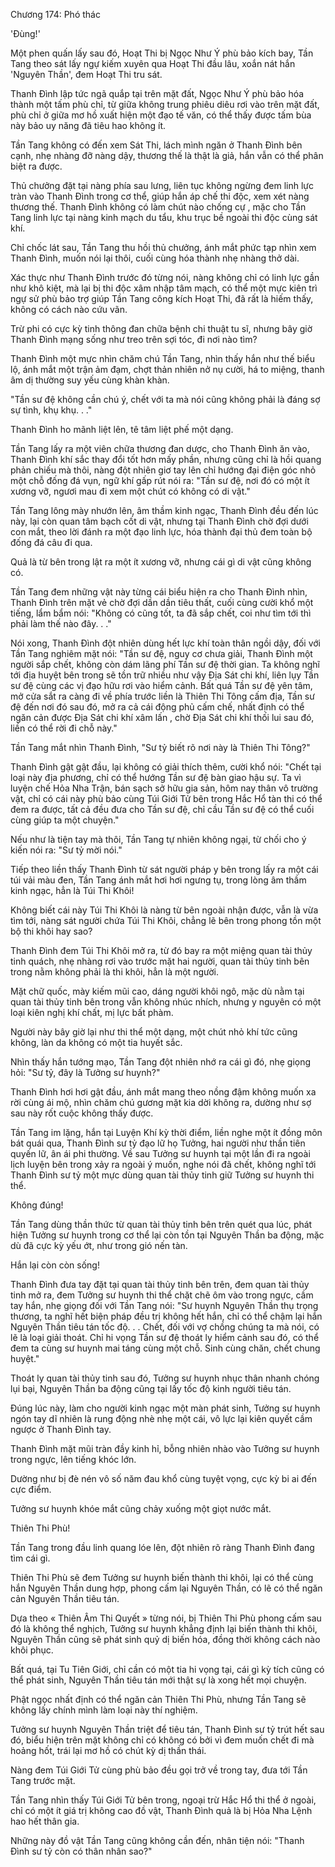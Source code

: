 




Chương 174: Phó thác


'Đùng!'

Một phen quấn lấy sau đó, Hoạt Thi bị Ngọc Như Ý phù bảo kích bay, Tần Tang theo sát lấy ngự kiếm xuyên qua Hoạt Thi đầu lâu, xoắn nát hắn 'Nguyên Thần', đem Hoạt Thi tru sát.

Thanh Đình lập tức ngã quắp tại trên mặt đất, Ngọc Như Ý phù bảo hóa thành một tấm phù chỉ, từ giữa không trung phiêu diêu rơi vào trên mặt đất, phù chỉ ở giữa mơ hồ xuất hiện một đạo tế văn, có thể thấy được tấm bùa này bảo uy năng đã tiêu hao không ít.

Tần Tang không có đến xem Sát Thi, lách mình ngăn ở Thanh Đình bên cạnh, nhẹ nhàng đỡ nàng dậy, thương thế là thật là giả, hắn vẫn có thể phân biệt ra được.

Thủ chưởng đặt tại nàng phía sau lưng, liên tục không ngừng đem linh lực tràn vào Thanh Đình trong cơ thể, giúp hắn áp chế thi độc, xem xét nàng thương thế. Thanh Đình không có làm chút nào chống cự , mặc cho Tần Tang linh lực tại nàng kinh mạch du tẩu, khu trục bề ngoài thi độc cùng sát khí.

Chỉ chốc lát sau, Tần Tang thu hồi thủ chưởng, ánh mắt phức tạp nhìn xem Thanh Đình, muốn nói lại thôi, cuối cùng hóa thành nhẹ nhàng thở dài.

Xác thực như Thanh Đình trước đó từng nói, nàng không chỉ có linh lực gần như khô kiệt, mà lại bị thi độc xâm nhập tâm mạch, có thể một mực kiên trì ngự sử phù bảo trợ giúp Tần Tang công kích Hoạt Thi, đã rất là hiếm thấy, không có cách nào cứu vãn.

Trừ phi có cực kỳ tinh thông đan chữa bệnh chi thuật tu sĩ, nhưng bây giờ Thanh Đình mạng sống như treo trên sợi tóc, đi nơi nào tìm?

Thanh Đình một mực nhìn chăm chú Tần Tang, nhìn thấy hắn như thế biểu lộ, ánh mắt một trận ảm đạm, chợt thản nhiên nở nụ cười, há to miệng, thanh âm dị thường suy yếu cùng khàn khàn.

"Tần sư đệ không cần chú ý, chết với ta mà nói cũng không phải là đáng sợ sự tình, khụ khụ. . ."

Thanh Đình ho mãnh liệt lên, tê tâm liệt phế một dạng.

Tần Tang lấy ra một viên chữa thương đan dược, cho Thanh Đình ăn vào, Thanh Đình khí sắc thay đổi tốt hơn mấy phần, nhưng cũng chỉ là hồi quang phản chiếu mà thôi, nàng đột nhiên giơ tay lên chỉ hướng đại điện góc nhỏ một chỗ đống đá vụn, ngữ khí gấp rút nói ra: "Tần sư đệ, nơi đó có một ít xương vỡ, ngươi mau đi xem một chút có không có di vật."

Tần Tang lông mày nhướn lên, âm thầm kinh ngạc, Thanh Đình đều đến lúc này, lại còn quan tâm bạch cốt di vật, nhưng tại Thanh Đình chờ đợi dưới con mắt, theo lời đánh ra một đạo linh lực, hóa thành đại thủ đem toàn bộ đống đá câu đi qua.

Quả là từ bên trong lật ra một ít xương vỡ, nhưng cái gì di vật cũng không có.

Tần Tang đem những vật này từng cái biểu hiện ra cho Thanh Đình nhìn, Thanh Đình trên mặt vẻ chờ đợi dần dần tiêu thất, cuối cùng cười khổ một tiếng, lẩm bẩm nói: "Không có cũng tốt, ta đã sắp chết, coi như tìm tới thì phải làm thế nào đây. . ."

Nói xong, Thanh Đình đột nhiên dùng hết lực khí toàn thân ngồi dậy, đối với Tần Tang nghiêm mặt nói: "Tần sư đệ, nguy cơ chưa giải, Thanh Đình một người sắp chết, không còn dám lãng phí Tần sư đệ thời gian. Ta không nghĩ tới địa huyệt bên trong sẽ tồn trữ nhiều như vậy Địa Sát chi khí, liên lụy Tần sư đệ cùng các vị đạo hữu rơi vào hiểm cảnh. Bất quá Tần sư đệ yên tâm, mở cửa sắt ra càng đi về phía trước liền là Thiên Thi Tông cấm địa, Tần sư đệ đến nơi đó sau đó, mở ra cả cái động phủ cấm chế, nhất định có thể ngăn cản được Địa Sát chi khí xâm lấn , chờ Địa Sát chi khí thối lui sau đó, liền có thể rời đi chỗ này."

Tần Tang mắt nhìn Thanh Đình, "Sư tỷ biết rõ nơi này là Thiên Thi Tông?"

Thanh Đình gật gật đầu, lại không có giải thích thêm, cười khổ nói: "Chết tại loại này địa phương, chỉ có thể hướng Tần sư đệ bàn giao hậu sự. Ta vì luyện chế Hỏa Nha Trận, bán sạch sở hữu gia sản, hôm nay thân vô trường vật, chỉ có cái này phù bảo cùng Túi Giới Tử bên trong Hắc Hổ tàn thi có thể đem ra được, tất cả đều đưa cho Tần sư đệ, chỉ cầu Tần sư đệ có thể cuối cùng giúp ta một chuyện."

Nếu như là tiện tay mà thôi, Tần Tang tự nhiên không ngại, từ chối cho ý kiến nói ra: "Sư tỷ mời nói."

Tiếp theo liền thấy Thanh Đình từ sát người pháp y bên trong lấy ra một cái túi vải màu đen, Tần Tang ánh mắt hơi hơi ngưng tụ, trong lòng âm thầm kinh ngạc, hẳn là Túi Thi Khôi!

Không biết cái này Túi Thi Khôi là nàng từ bên ngoài nhận được, vẫn là vừa tìm tới, nàng sát người chứa Túi Thi Khôi, chẳng lẽ bên trong phong tồn một bộ thi khôi hay sao?

Thanh Đình đem Túi Thi Khôi mở ra, từ đó bay ra một miệng quan tài thủy tinh quách, nhẹ nhàng rơi vào trước mặt hai người, quan tài thủy tinh bên trong nằm không phải là thi khôi, hẳn là một người.

Mặt chữ quốc, mày kiếm mũi cao, dáng người khôi ngô, mặc dù nằm tại quan tài thủy tinh bên trong vẫn không nhúc nhích, nhưng y nguyên có một loại kiên nghị khí chất, mị lực bất phàm.

Người này bây giờ lại như thi thể một dạng, một chút nhỏ khí tức cũng không, làn da không có một tia huyết sắc.

Nhìn thấy hắn tướng mạo, Tần Tang đột nhiên nhớ ra cái gì đó, nhẹ giọng hỏi: "Sư tỷ, đây là Tưởng sư huynh?"

Thanh Đình hơi hơi gật đầu, ánh mắt mang theo nồng đậm không muốn xa rời cùng ái mộ, nhìn chăm chú gương mặt kia dời không ra, dường như sợ sau này rốt cuộc không thấy được.

Tần Tang im lặng, hắn tại Luyện Khí kỳ thời điểm, liền nghe một ít đồng môn bát quái qua, Thanh Đình sư tỷ đạo lữ họ Tưởng, hai người như thần tiên quyến lữ, ân ái phi thường. Về sau Tưởng sư huynh tại một lần đi ra ngoài lịch luyện bên trong xảy ra ngoài ý muốn, nghe nói đã chết, không nghĩ tới Thanh Đình sư tỷ một mực dùng quan tài thủy tinh giữ Tưởng sư huynh thi thể.

Không đúng!

Tần Tang dùng thần thức từ quan tài thủy tinh bên trên quét qua lúc, phát hiện Tưởng sư huynh trong cơ thể lại còn tồn tại Nguyên Thần ba động, mặc dù đã cực kỳ yếu ớt, như trong gió nến tàn.

Hắn lại còn còn sống!

Thanh Đình đưa tay đặt tại quan tài thủy tinh bên trên, đem quan tài thủy tinh mở ra, đem Tưởng sư huynh thi thể chặt chẽ ôm vào trong ngực, cầm tay hắn, nhẹ giọng đối với Tần Tang nói: "Sư huynh Nguyên Thần thụ trọng thương, ta nghĩ hết biện pháp đều trị không hết hắn, chỉ có thể chậm lại hắn Nguyên Thần tiêu tán tốc độ. . . Chết, đối với vợ chồng chúng ta mà nói, có lẽ là loại giải thoát. Chỉ hi vọng Tần sư đệ thoát ly hiểm cảnh sau đó, có thể đem ta cùng sư huynh mai táng cùng một chỗ. Sinh cùng chăn, chết chung huyệt."

Thoát ly quan tài thủy tinh sau đó, Tưởng sư huynh nhục thân nhanh chóng lụi bại, Nguyên Thần ba động cũng tại lấy tốc độ kinh người tiêu tán.

Đúng lúc này, làm cho người kinh ngạc một màn phát sinh, Tưởng sư huynh ngón tay dĩ nhiên là rung động nhè nhẹ một cái, vô lực lại kiên quyết cầm ngược ở Thanh Đình tay.

Thanh Đình mặt mũi tràn đầy kinh hỉ, bỗng nhiên nhào vào Tưởng sư huynh trong ngực, lên tiếng khóc lớn.

Dường như bị đè nén vô số năm đau khổ cùng tuyệt vọng, cực kỳ bi ai đến cực điểm.

Tưởng sư huynh khóe mắt cũng chảy xuống một giọt nước mắt.

Thiên Thi Phù!

Tần Tang trong đầu linh quang lóe lên, đột nhiên rõ ràng Thanh Đình đang tìm cái gì.

Thiên Thi Phù sẽ đem Tưởng sư huynh biến thành thi khôi, lại có thể cùng hắn Nguyên Thần dung hợp, phong cấm lại Nguyên Thần, có lẽ có thể ngăn cản Nguyên Thần tiêu tán.

Dựa theo « Thiên Âm Thi Quyết » từng nói, bị Thiên Thi Phù phong cấm sau đó là không thể nghịch, Tưởng sư huynh khẳng định lại biến thành thi khôi, Nguyên Thần cũng sẽ phát sinh quỷ dị biến hóa, đồng thời không cách nào khôi phục.

Bất quá, tại Tu Tiên Giới, chỉ cần có một tia hi vọng tại, cái gì kỳ tích cũng có thể phát sinh, Nguyên Thần tiêu tán mới thật sự là xong hết mọi chuyện.

Phật ngọc nhất định có thể ngăn cản Thiên Thi Phù, nhưng Tần Tang sẽ không lấy chính mình làm loại này thí nghiệm.

Tưởng sư huynh Nguyên Thần triệt để tiêu tán, Thanh Đình sư tỷ trút hết sau đó, biểu hiện trên mặt không chỉ có không có bởi vì đem muốn chết đi mà hoảng hốt, trái lại mơ hồ có chút kỳ dị thần thái.

Nàng đem Túi Giới Tử cùng phù bảo đều gọi trở về trong tay, đưa tới Tần Tang trước mặt.

Tần Tang nhìn thấy Túi Giới Tử bên trong, ngoại trừ Hắc Hổ thi thể ở ngoài, chỉ có một ít giá trị không cao đồ vật, Thanh Đình quả là bị Hỏa Nha Lệnh hao hết thân gia.

Những này đồ vật Tần Tang cũng không cần đến, nhân tiện nói: "Thanh Đình sư tỷ còn có thân nhân sao?"




